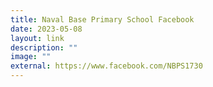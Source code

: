 ```yaml
---
title: Naval Base Primary School Facebook
date: 2023-05-08
layout: link
description: ""
image: ""
external: https://www.facebook.com/NBPS1730
---
```

